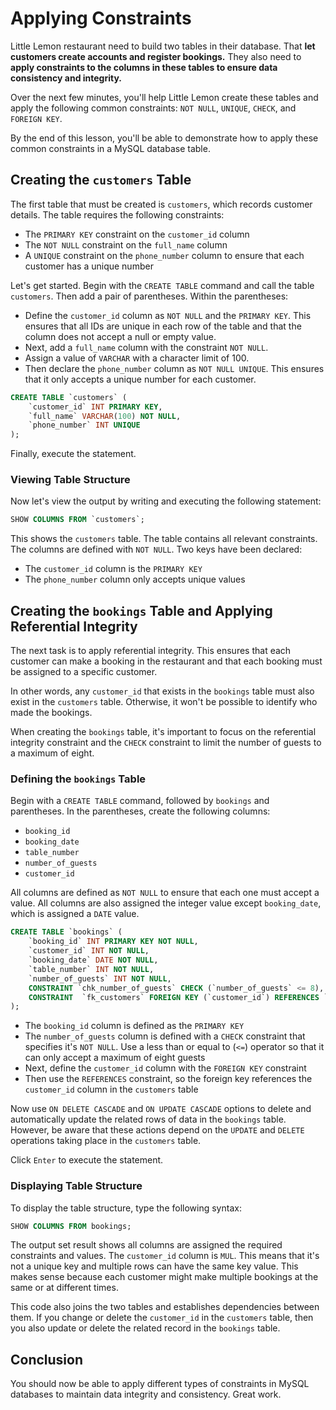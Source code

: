 # **Applying Constraints**

Little Lemon restaurant need to build two tables in their database. That **let customers create accounts and register bookings.** They also need to **apply constraints to the columns in these tables to ensure data consistency and integrity.**

Over the next few minutes, you'll help Little Lemon create these tables and apply the following common constraints: `NOT NULL`, `UNIQUE`, `CHECK`, and `FOREIGN KEY`.

By the end of this lesson, you'll be able to demonstrate how to apply these common constraints in a MySQL database table.

## **Creating the `customers` Table**

The first table that must be created is `customers`, which records customer details. The table requires the following constraints:

- The `PRIMARY KEY` constraint on the `customer_id` column
- The `NOT NULL` constraint on the `full_name` column
- A `UNIQUE` constraint on the `phone_number` column to ensure that each customer has a unique number

Let's get started. Begin with the `CREATE TABLE` command and call the table `customers`. Then add a pair of parentheses. Within the parentheses:

- Define the `customer_id` column as `NOT NULL` and the `PRIMARY KEY`. This ensures that all IDs are unique in each row of the table and that the column does not accept a null or empty value.
- Next, add a `full_name` column with the constraint `NOT NULL`.
- Assign a value of `VARCHAR` with a character limit of 100.
- Then declare the `phone_number` column as `NOT NULL UNIQUE`. This ensures that it only accepts a unique number for each customer.

```sql
CREATE TABLE `customers` (
	`customer_id` INT PRIMARY KEY,
    `full_name` VARCHAR(100) NOT NULL,
    `phone_number` INT UNIQUE
);
```

Finally, execute the statement.

### **Viewing Table Structure**

Now let's view the output by writing and executing the following statement:

```sql
SHOW COLUMNS FROM `customers`;
```

This shows the `customers` table. The table contains all relevant constraints. The columns are defined with `NOT NULL`. Two keys have been declared:

* The `customer_id` column is the `PRIMARY KEY`
* The `phone_number` column only accepts unique values

## **Creating the `bookings` Table and Applying Referential Integrity**

The next task is to apply referential integrity. This ensures that each customer can make a booking in the restaurant and that each booking must be assigned to a specific customer.

In other words, any `customer_id` that exists in the `bookings` table must also exist in the `customers` table. Otherwise, it won't be possible to identify who made the bookings.

When creating the `bookings` table, it's important to focus on the referential integrity constraint and the `CHECK` constraint to limit the number of guests to a maximum of eight.

### **Defining the `bookings` Table**

Begin with a `CREATE TABLE` command, followed by `bookings` and parentheses. In the parentheses, create the following columns:

* `booking_id`
* `booking_date`
* `table_number`
* `number_of_guests`
* `customer_id`

All columns are defined as `NOT NULL` to ensure that each one must accept a value. All columns are also assigned the integer value except `booking_date`, which is assigned a `DATE` value.

```sql
CREATE TABLE `bookings` (
    `booking_id` INT PRIMARY KEY NOT NULL,
    `customer_id` INT NOT NULL,
    `booking_date` DATE NOT NULL,
    `table_number` INT NOT NULL,
    `number_of_guests` INT NOT NULL,
    CONSTRAINT `chk_number_of_guests` CHECK (`number_of_guests` <= 8),
    CONSTRAINT  `fk_customers` FOREIGN KEY (`customer_id`) REFERENCES `customers`(`customer_id`) ON DELETE CASCADE ON UPDATE CASCADE
);
```

* The `booking_id` column is defined as the `PRIMARY KEY`
* The `number_of_guests` column is defined with a `CHECK` constraint that specifies it's `NOT NULL`. Use a less than or equal to (`<=`) operator so that it can only accept a maximum of eight guests
* Next, define the `customer_id` column with the `FOREIGN KEY` constraint
* Then use the `REFERENCES` constraint, so the foreign key references the `customer_id` column in the `customers` table

Now use `ON DELETE CASCADE` and `ON UPDATE CASCADE` options to delete and automatically update the related rows of data in the `bookings` table. However, be aware that these actions depend on the `UPDATE` and `DELETE` operations taking place in the `customers` table.

Click `Enter` to execute the statement.

### **Displaying Table Structure**

To display the table structure, type the following syntax:

```sql
SHOW COLUMNS FROM bookings;
```

The output set result shows all columns are assigned the required constraints and values. The `customer_id` column is `MUL`. This means that it's not a unique key and multiple rows can have the same key value. This makes sense because each customer might make multiple bookings at the same or at different times.

This code also joins the two tables and establishes dependencies between them. If you change or delete the `customer_id` in the `customers` table, then you also update or delete the related record in the `bookings` table.

## **Conclusion**

You should now be able to apply different types of constraints in MySQL databases to maintain data integrity and consistency. Great work.
